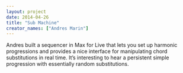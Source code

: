 ```yaml
---
layout: project
date: 2014-04-26
title: "Sub Machine"
creator_names: ["Andres Marin"]
---
```


Andres built a sequencer in Max for Live that lets you set up harmonic progressions and provides a nice interface for manipulating chord substitutions in real time. It’s interesting to hear a persistent simple progression with essentially random substitutions.
